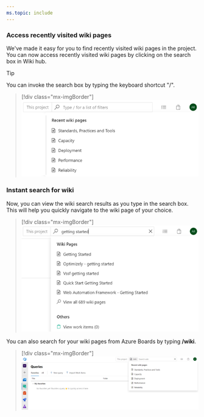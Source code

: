 ```yaml
---
ms.topic: include
---
```


### Access recently visited wiki pages

We've made it easy for you to find recently visited wiki pages in the project. You can now access recently visited wiki pages by clicking on the search box in Wiki hub.

> [!Tip] 
> You can invoke the search box by typing the keyboard shortcut "/".

> [!div class="mx-imgBorder"]
> ![Badge](../../_img/159_08.png)

### Instant search for wiki

Now, you can view the wiki search results as you type in the search box. This will help you quickly navigate to the wiki page of your choice.

> [!div class="mx-imgBorder"]
> ![Badge](../../_img/159_09.png)

You can also search for your wiki pages from Azure Boards by typing **/wiki**.

> [!div class="mx-imgBorder"]
> ![Badge](../../_img/159_10.png)
